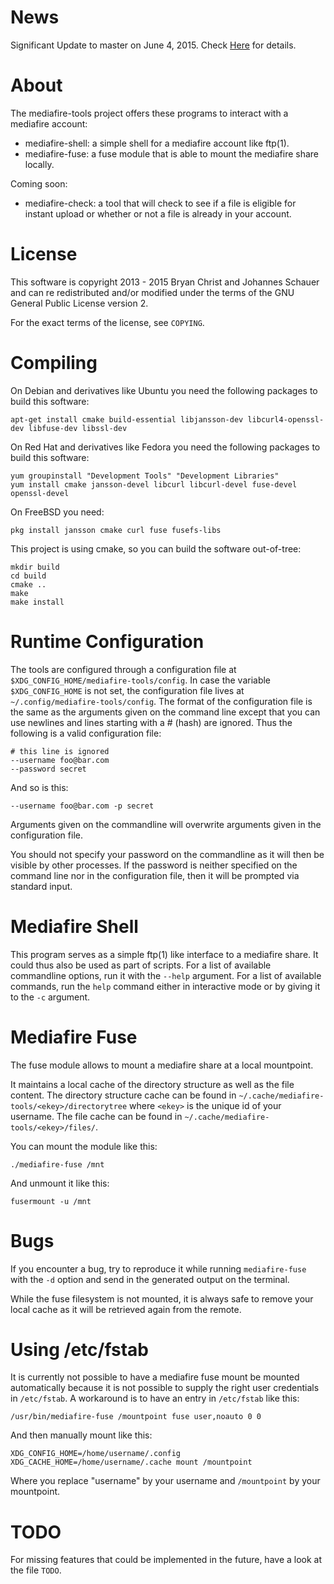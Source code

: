 News
====

Significant Update to master on June 4, 2015.  Check [Here](https://github.com/MediaFire/mediafire-fuse/blob/master/NEWS.md) for details.


About
=====

The mediafire-tools project offers these programs to interact with a mediafire
account:

 - mediafire-shell: a simple shell for a mediafire account like ftp(1).
 - mediafire-fuse:  a fuse module that is able to mount the mediafire share locally.

Coming soon:
 - mediafire-check: a tool that will check to see if a file is eligible for instant upload or whether or not a file is already in your account.

License
=======

This software is copyright 2013 - 2015 Bryan Christ and Johannes Schauer and can
re redistributed and/or modified under the terms of the GNU General Public
License version 2.

For the exact terms of the license, see `COPYING`.

Compiling
=========

On Debian and derivatives like Ubuntu you need the following packages to build
this software:

	apt-get install cmake build-essential libjansson-dev libcurl4-openssl-dev libfuse-dev libssl-dev

On Red Hat and derivatives like Fedora you need the following packages to build
this software:

	yum groupinstall "Development Tools" "Development Libraries"
	yum install cmake jansson-devel libcurl libcurl-devel fuse-devel openssl-devel

On FreeBSD you need:

	pkg install jansson cmake curl fuse fusefs-libs

This project is using cmake, so you can build the software out-of-tree:

	mkdir build
	cd build
	cmake ..
	make
	make install

Runtime Configuration
=====================

The tools are configured through a configuration file at
`$XDG_CONFIG_HOME/mediafire-tools/config`. In case the variable
`$XDG_CONFIG_HOME` is not set, the configuration file lives at
`~/.config/mediafire-tools/config`. The format of the configuration file is the
same as the arguments given on the command line except that you can use
newlines and lines starting with a # (hash) are ignored. Thus the following is
a valid configuration file:

	# this line is ignored
	--username foo@bar.com
	--password secret

And so is this:

	--username foo@bar.com -p secret

Arguments given on the commandline will overwrite arguments given in the
configuration file.

You should not specify your password on the commandline as it will then be
visible by other processes. If the password is neither specified on the command
line nor in the configuration file, then it will be prompted via standard
input.

Mediafire Shell
===============

This program serves as a simple ftp(1) like interface to a mediafire share. It
could thus also be used as part of scripts. For a list of available commandline
options, run it with the `--help` argument. For a list of available commands,
run the `help` command either in interactive mode or by giving it to the `-c`
argument.

Mediafire Fuse
==============

The fuse module allows to mount a mediafire share at a local mountpoint.

It maintains a local cache of the directory structure as well as the file
content. The directory structure cache can be found in
`~/.cache/mediafire-tools/<ekey>/directorytree` where `<ekey>` is the unique id
of your username. The file cache can be found in
`~/.cache/mediafire-tools/<ekey>/files/`.

You can mount the module like this:

	./mediafire-fuse /mnt

And unmount it like this:

	fusermount -u /mnt

Bugs
====

If you encounter a bug, try to reproduce it while running `mediafire-fuse` with
the `-d` option and send in the generated output on the terminal.

While the fuse filesystem is not mounted, it is always safe to remove your
local cache as it will be retrieved again from the remote.

Using /etc/fstab
================

It is currently not possible to have a mediafire fuse mount be mounted
automatically because it is not possible to supply the right user credentials
in `/etc/fstab`. A workaround is to have an entry in `/etc/fstab` like this:

    /usr/bin/mediafire-fuse /mountpoint fuse user,noauto 0 0

And then manually mount like this:

    XDG_CONFIG_HOME=/home/username/.config XDG_CACHE_HOME=/home/username/.cache mount /mountpoint

Where you replace "username" by your username and `/mountpoint` by your
mountpoint.

TODO
====

For missing features that could be implemented in the future, have a look at
the file `TODO`.
